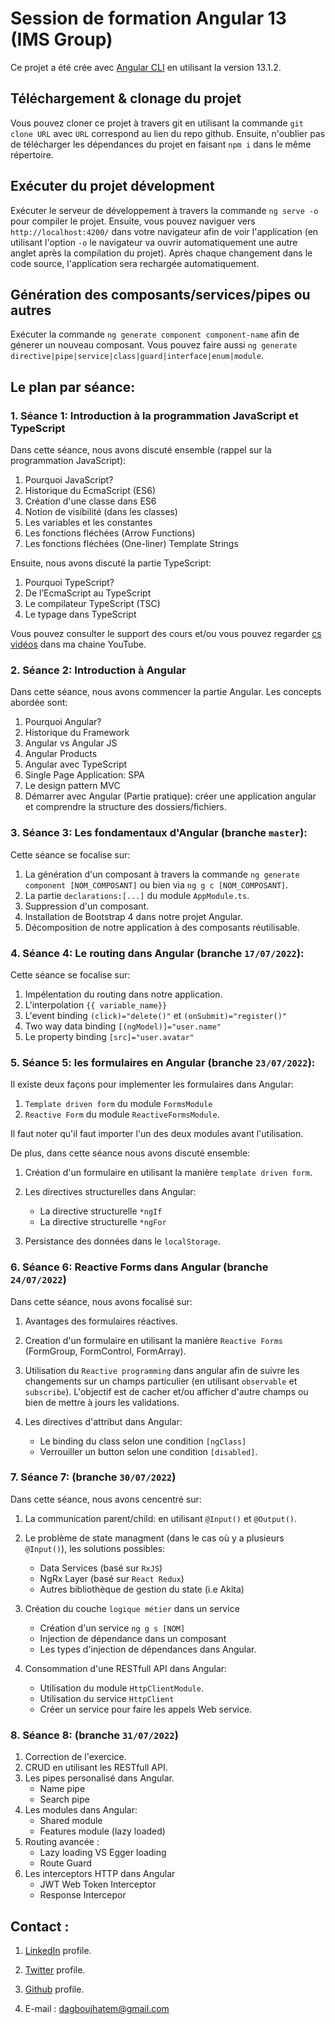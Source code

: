 # Session de formation Angular 13 (IMS Group)

Ce projet a été crée avec [Angular CLI](https://github.com/angular/angular-cli) en utilisant la version 13.1.2.

## Téléchargement & clonage du projet 

Vous pouvez cloner ce projet à travers git en utilisant la commande `git clone URL` avec `URL` correspond au lien du repo github. Ensuite, n'oublier pas de télécharger les dépendances du projet en faisant `npm i` dans le même répertoire.

## Exécuter du projet dévelopment

Exécuter le serveur de développement à travers la commande `ng serve -o` pour compiler le projet. Ensuite, vous pouvez naviguer vers `http://localhost:4200/` dans votre navigateur afin de voir l'application (en utilisant l'option `-o` le navigateur va ouvrir automatiquement une autre anglet après la compilation du projet). Après chaque changement dans le code source, l'application sera rechargée automatiquement.

## Génération des composants/services/pipes ou autres

Exécuter la commande `ng generate component component-name` afin de génerer un nouveau composant. Vous pouvez faire aussi `ng generate directive|pipe|service|class|guard|interface|enum|module`.


## Le plan par séance: 

### 1. Séance 1: Introduction à la programmation JavaScript et TypeScript

Dans cette séance, nous avons discuté ensemble (rappel sur la programmation JavaScript):

1. Pourquoi JavaScript?
2. Historique du EcmaScript (ES6)
3. Création d'une classe dans ES6
4. Notion de visibilité (dans les classes)
5. Les variables et les constantes 
6. Les fonctions fléchées (Arrow Functions)
7. Les fonctions fléchées (One-liner)
Template Strings

Ensuite, nous avons discuté la partie TypeScript: 

1. Pourquoi TypeScript? 
2. De l’EcmaScript au TypeScript
3. Le compilateur TypeScript (TSC)
3. Le typage dans TypeScript

Vous pouvez consulter le support des cours et/ou vous pouvez regarder [cs vidéos](https://www.youtube.com/hatemdagbouj) dans ma chaine YouTube.
### 2. Séance 2: Introduction à Angular

Dans cette séance, nous avons commencer la partie Angular. Les concepts abordée sont:

1. Pourquoi Angular? 
2. Historique du Framework
3. Angular vs Angular JS
4. Angular Products
5. Angular avec TypeScript
6. Single Page Application: SPA
7. Le design pattern MVC 
8. Démarrer avec Angular (Partie pratique): créer une application angular et comprendre la structure des dossiers/fichiers.

### 3. Séance 3: Les fondamentaux d'Angular (branche `master`):

Cette séance se focalise sur: 

1. La génération d'un composant à travers la commande `ng generate component [NOM_COMPOSANT]` ou bien via `ng g c [NOM_COMPOSANT]`.
2. La partie `declarations:[...]` du module `AppModule.ts`.
3. Suppression d'un composant.
4. Installation de Bootstrap 4 dans notre projet Angular.
5. Décomposition de notre application à des composants réutilisable.

### 4. Séance 4: Le routing dans Angular (branche `17/07/2022`):

Cette séance se focalise sur: 

1. Impélentation du routing dans notre application.
2. L'interpolation `{{ variable_name}}` 
3. L'event binding `(click)="delete()"` et `(onSubmit)="register()"`
4. Two way data binding  `[(ngModel)]="user.name"`
5. Le property binding `[src]="user.avatar"`

### 5. Séance 5: les formulaires en Angular (branche `23/07/2022`): 

Il existe deux façons pour implementer les formulaires dans Angular: 

1. `Template driven form` du module `FormsModule` 
2. `Reactive Form` du module `ReactiveFormsModule`.

Il faut noter qu'il faut importer l'un des deux modules avant l'utilisation. 

De plus, dans cette séance nous avons discuté ensemble: 

1. Création d'un formulaire en utilisant la manière `template driven form`.

2. Les directives structurelles dans Angular: 
    * La directive structurelle `*ngIf`
    * La directive structurelle `*ngFor`

3. Persistance des données dans le `localStorage`.


### 6. Séance 6: Reactive Forms dans Angular (branche `24/07/2022`)

Dans cette séance, nous avons focalisé sur:

1. Avantages des formulaires réactives.
2. Creation d'un formulaire en utilisant la manière `Reactive Forms` (FormGroup, FormControl, FormArray).
3. Utilisation du `Reactive programming` dans angular afin de suivre les changements sur un champs particulier (en utilisant `observable` et `subscribe`). L'objectif est de cacher et/ou afficher d'autre champs ou bien de mettre à jours les validations.

5. Les directives d'attribut dans Angular: 
    
    * Le binding du class selon une condition `[ngClass]`
    * Verrouiller un button selon une condition `[disabled]`.

### 7. Séance 7: (branche `30/07/2022`)

Dans cette séance, nous avons cencentré sur: 
1. La communication parent/child: en utilisant `@Input()` et `@Output()`.
2. Le problème de state managment (dans le cas où y a plusieurs `@Input()`), les solutions possibles: 
    * Data Services (basé sur `RxJS`)
    * NgRx Layer (basé sur `React Redux`)
    * Autres bibliothèque de gestion du state (i.e Akita) 
3. Création du couche `logique métier` dans un service
    * Création d'un service `ng g s [NOM]`
    * Injection de dépendance dans un composant
    * Les types d'injection de dépendances dans Angular.
4. Consommation d'une RESTfull API dans Angular: 
    
    * Utilisation du module `HttpClientModule`.
    * Utilisation du service `HttpClient`
    * Créer un service pour faire les appels Web service.  
### 8. Séance 8: (branche `31/07/2022`)

1. Correction de l'exercice.
2. CRUD en utilisant les RESTfull API.
3. Les pipes personalisé dans Angular.
    * Name pipe
    * Search pipe
4. Les modules dans Angular: 
    * Shared module
    * Features module (lazy loaded) 
5. Routing avancée : 
    * Lazy loading VS Egger loading 
    * Route Guard
7. Les interceptors HTTP dans Angular
    * JWT Web Token Interceptor
    * Response Intercepor
## Contact : 

1. [LinkedIn](https://www.linkedin.com/in/dagbouj-hatem/) profile.

2. [Twitter](https://twitter.com/dagbhatem) profile.

3. [Github](https://github.com/dagboujhatem) profile.

4. E-mail : dagboujhatem@gmail.com